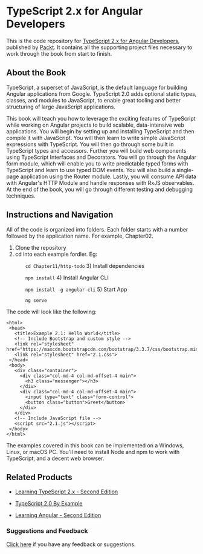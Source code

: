 # TypeScript 2.x for Angular Developers
This is the code repository for [TypeScript 2.x for Angular Developers](https://www.packtpub.com/web-development/typescript-angular-developers?utm_source=github&utm_medium=repository&utm_campaign=9781786460554), published by [Packt](https://www.packtpub.com/?utm_source=github). It contains all the supporting project files necessary to work through the book from start to finish.
## About the Book
TypeScript, a superset of JavaScript, is the default language for building Angular applications from Google. TypeScript 2.0 adds optional static types, classes, and modules to JavaScript, to enable great tooling and better structuring of large JavaScript applications.

This book will teach you how to leverage the exciting features of TypeScript while working on Angular projects to build scalable, data-intensive web applications. You will begin by setting up and installing TypeScript and then compile it with JavaScript. You will then learn to write simple JavaScript expressions with TypeScript. You will then go through some built in TypeScript types and accessors. Further you will build web components using TypeScript Interfaces and Decorators. You will go through the Angular form module, which will enable you to write predictable typed forms with TypeScript and learn to use typed DOM events. You will also build a single-page application using the Router module. Lastly, you will consume API data with Angular's HTTP Module and handle responses with RxJS observables. At the end of the book, you will go through different testing and debugging techniques.
## Instructions and Navigation
All of the code is organized into folders. Each folder starts with a number followed by the application name. For example, Chapter02.

1) Clone the repository
2) cd into each example fordler. Eg:

```       cd Chapter11/http-todo```
3) Install dependencies

```       npm install```
4) Install Angular CLI

```       npm install -g angular-cli```
5) Start App

```       ng serve```

The code will look like the following:
```
<html>
 <head>
   <title>Example 2.1: Hello World</title>
   <!-- Include Bootstrap and custom style -->
   <link rel="stylesheet" href="https://maxcdn.bootstrapcdn.com/bootstrap/3.3.7/css/bootstrap.min.css">
   <link rel="stylesheet" href="2.1.css">
 </head>
 <body>
   <div class="container">
     <div class="col-md-4 col-md-offset-4 main">
       <h3 class="messenger"></h3>
     </div>
     <div class="col-md-4 col-md-offset-4 main">
       <input type="text" class="form-control">
       <button class="button">Greet</button>
     </div>
   </div>
   <!-- Include JavaScript file -->
   <script src="2.1.js"></script>
 </body>
</html>
```

The examples covered in this book can be implemented on a Windows, Linux, or macOS PC. You'll need to install Node and npm to work with TypeScript, and a decent web browser.

## Related Products
* [Learning TypeScript 2.x - Second Edition](https://www.packtpub.com/application-development/learning-typescript-2x-second-edition?utm_source=github&utm_medium=repository&utm_campaign=9781788391474)

* [TypeScript 2.0 By Example](https://www.packtpub.com/application-development/typescript-20-example?utm_source=github&utm_medium=repository&utm_campaign=9781787280038)

* [Learning Angular - Second Edition](https://www.packtpub.com/web-development/learning-angular-second-edition?utm_source=github&utm_medium=repository&utm_campaign=9781787124929)

### Suggestions and Feedback
[Click here](https://docs.google.com/forms/d/e/1FAIpQLSe5qwunkGf6PUvzPirPDtuy1Du5Rlzew23UBp2S-P3wB-GcwQ/viewform) if you have any feedback or suggestions.
